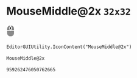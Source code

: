 # MouseMiddle@2x `32x32`
<img src="/img/MouseMiddle@2x.png" width=32 height=32>

``` CSharp
EditorGUIUtility.IconContent("MouseMiddle@2x")
```
```
MouseMiddle@2x
```
```
959262476050762665
```
